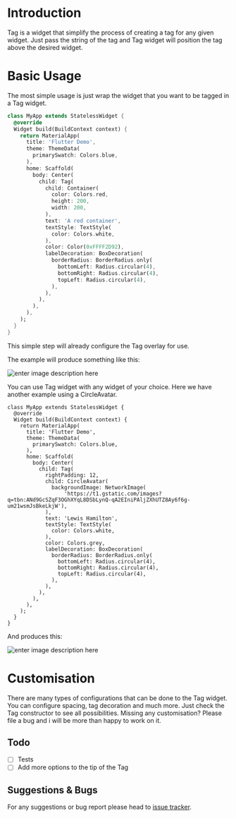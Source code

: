 #  Introduction

Tag is a widget that simplify the process of creating a tag for any given widget. Just pass the string of the tag and Tag widget will position the tag above the desired widget.

# Basic Usage

The most simple usage is just wrap the widget that you want to be tagged in a Tag widget.

```dart
class MyApp extends StatelessWidget {
  @override
  Widget build(BuildContext context) {
    return MaterialApp(
      title: 'Flutter Demo',
      theme: ThemeData(
        primarySwatch: Colors.blue,
      ),
      home: Scaffold(
        body: Center(
          child: Tag(
            child: Container(
              color: Colors.red,
              height: 200,
              width: 200,
            ),
            text: 'A red container',
            textStyle: TextStyle(
              color: Colors.white,
            ),
            color: Color(0xFFFF2D92),
            labelDecoration: BoxDecoration(
              borderRadius: BorderRadius.only(
                bottomLeft: Radius.circular(4),
                bottomRight: Radius.circular(4),
                topLeft: Radius.circular(4),
              ),
            ),
          ),
        ),
      ),
    );
  }
}
```

This simple step will already configure the Tag overlay for use.

The example will produce something like this:

![enter image description here](https://i.ibb.co/NVnGShm/1.png)

You can use Tag widget with any widget of your choice. Here we have another example using a CircleAvatar.

```
class MyApp extends StatelessWidget {
  @override
  Widget build(BuildContext context) {
    return MaterialApp(
      title: 'Flutter Demo',
      theme: ThemeData(
        primarySwatch: Colors.blue,
      ),
      home: Scaffold(
        body: Center(
          child: Tag(
            rightPadding: 12,
            child: CircleAvatar(
              backgroundImage: NetworkImage(
                  'https://t1.gstatic.com/images?q=tbn:ANd9GcSZqF3OGhXYqL8DSbLynQ-qA2EIniPAljZXhUTZ8Ay6f6g-um21wsmJsBkeLkjW'),
            ),
            text: 'Lewis Hamilton',
            textStyle: TextStyle(
              color: Colors.white,
            ),
            color: Colors.grey,
            labelDecoration: BoxDecoration(
              borderRadius: BorderRadius.only(
                bottomLeft: Radius.circular(4),
                bottomRight: Radius.circular(4),
                topLeft: Radius.circular(4),
              ),
            ),
          ),
        ),
      ),
    );
  }
}
```

And produces this:

![enter image description here](https://i.ibb.co/yXtrk17/2.png)

# Customisation
There are many types of configurations that can be done to the Tag widget. You can configure spacing, tag decoration and much more. Just check the Tag constructor to see all possibilities. Missing any customisation? Please file a bug and i will be more than happy to work on it.

## Todo

- [ ] Tests
- [ ] Add more options to the tip of the Tag

## Suggestions & Bugs

For any suggestions or bug report please head to [issue tracker][tracker].

[tracker]: https://github.com/rodrigobastosv/tag/issues